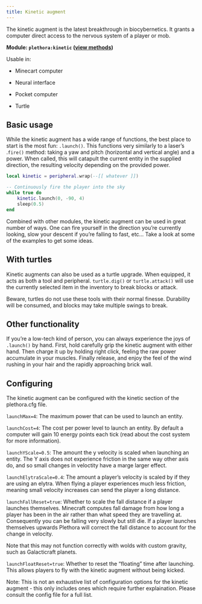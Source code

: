 ```yaml
---
title: Kinetic augment
---
```


The kinetic augment is the latest breakthrough in biocybernetics. It grants a computer direct access to the nervous system of a player or mob.

**Module: `plethora:kinetic` ([view methods](https://plethora.madefor.cc/methods.html#module-methods-plethora:kinetic))**

Usable in:

- Minecart computer

- Neural interface

- Pocket computer

- Turtle

## Basic usage
While the kinetic augment has a wide range of functions, the best place to start is the most fun: `.launch()`. This functions very similarly to a laser’s .`fire()` method: taking a yaw and pitch (horizontal and vertical angle) and a power. When called, this will catapult the current entity in the supplied direction, the resulting velocity depending on the provided power.

```lua
local kinetic = peripheral.wrap(--[[ whatever ]])

-- Continuously fire the player into the sky
while true do
	kinetic.launch(0, -90, 4)
	sleep(0.5)
end
```
Combined with other modules, the kinetic augment can be used in great number of ways. One can fire yourself in the direction you’re currently looking, slow your descent if you’re falling to fast, etc… Take a look at some of the examples to get some ideas.

## With turtles
Kinetic augments can also be used as a turtle upgrade. When equipped, it acts as both a tool and peripheral. `turtle.dig()` or `turtle.attack()` will use the currently selected item in the inventory to break blocks or attack.

Beware, turtles do not use these tools with their normal finesse. Durability will be consumed, and blocks may take multiple swings to break.

## Other functionality
If you’re a low-tech kind of person, you can always experience the joys of `.launch()` by hand. First, hold carefully grip the kinetic augment with either hand. Then charge it up by holding right click, feeling the raw power accumulate in your muscles. Finally release, and enjoy the feel of the wind rushing in your hair and the rapidly approaching brick wall.

## Configuring
The kinetic augment can be configured with the kinetic section of the plethora.cfg file.

`launchMax=4`: The maximum power that can be used to launch an entity.

`launchCost=4`: The cost per power level to launch an entity. By default a computer will gain 10 energy points each tick (read about the cost system for more information).

`launchYScale=0.5`: The amount the y velocity is scaled when launching an entity. The Y axis does not experience friction in the same way other axis do, and so small changes in veloctity have a marge larger effect.

`launchElytraScale=0.4`: The amount a player’s velocity is scaled by if they are using an elytra. When flying a player experiences much less friction, meaning small velocity increases can send the player a long distance.

`launchFallReset=true`: Whether to scale the fall distance if a player launches themselves. Minecraft computes fall damage from how long a player has been in the air rather than what speed they are travelling at. Consequently you can be falling very slowly but still die. If a player launches themselves upwards Plethora will correct the fall distance to account for the change in velocity.

Note that this may not function correctly with wolds with custom gravity, such as Galacticraft planets.

`launchFloatReset=true`: Whether to reset the “floating” time after launching. This allows players to fly with the kinetic augment without being kicked.

Note: This is not an exhaustive list of configuration options for the kinetic augment - this only includes ones which require further explaination. Please consult the config file for a full list.
